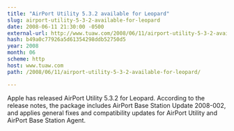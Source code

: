 ```yaml
---
title: "AirPort Utility 5.3.2 available for Leopard"
slug: airport-utility-5-3-2-available-for-leopard
date: 2008-06-11 21:30:00 -0500
external-url: http://www.tuaw.com/2008/06/11/airport-utility-5-3-2-available-for-leopard/
hash: b49a0c77926a5d61354298ddb52750d5
year: 2008
month: 06
scheme: http
host: www.tuaw.com
path: /2008/06/11/airport-utility-5-3-2-available-for-leopard/

---
```


Apple has released AirPort Utility 5.3.2 for Leopard. According to the release notes, the package includes AirPort Base Station Update 2008-002, and applies general fixes and compatibility updates for AirPort Utility and AirPort Base Station Agent.
